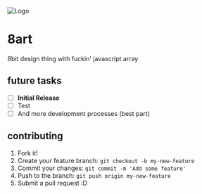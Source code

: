 ![Logo](http://fc08.deviantart.net/fs70/f/2014/245/0/a/8bit_deadpool_dancin_by_th3applejack-d7xr2oh.gif)

# 8art

8bit design thing with fuckin' javascript array 

## future tasks

- [ ] **Initial Release**
- [ ] Test
- [ ] And more development processes (best part)

## contributing

1. Fork it!
2. Create your feature branch: `git checkout -b my-new-feature`
3. Commit your changes: `git commit -m 'Add some feature'`
4. Push to the branch: `git push origin my-new-feature`
5. Submit a pull request :D
